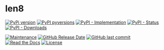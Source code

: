 # len8

[![PyPi version](https://img.shields.io/pypi/v/len8.svg)](https://pypi.python.org/pypi/len8/)
[![PyPI pyversions](https://img.shields.io/pypi/pyversions/len8.svg)](https://pypi.python.org/pypi/len8/)
[![PyPI - Implementation](https://img.shields.io/pypi/implementation/len8)](https://pypi.python.org/pypi/len8/)
[![PyPI - Status](https://img.shields.io/pypi/status/len8)](https://pypi.python.org/pypi/len8/)
[![PyPI - Downloads](https://img.shields.io/pypi/dm/len8)](https://pypistats.org/packages/len8)

[![Maintenance](https://img.shields.io/maintenance/yes/2021)](https://github.com/parafoxia/len8)
[![GitHub Release Date](https://img.shields.io/github/release-date/parafoxia/len8)](https://github.com/parafoxia/len8)
[![GitHub last commit](https://img.shields.io/github/last-commit/parafoxia/len8)](https://github.com/parafoxia/len8)
[![Read the Docs](https://img.shields.io/readthedocs/len8)](https://len8.readthedocs.io/en/latest/index.html)
[![License](https://img.shields.io/github/license/parafoxia/len8.svg)](https://github.com/parafoxia/len8/blob/main/LICENSE)
